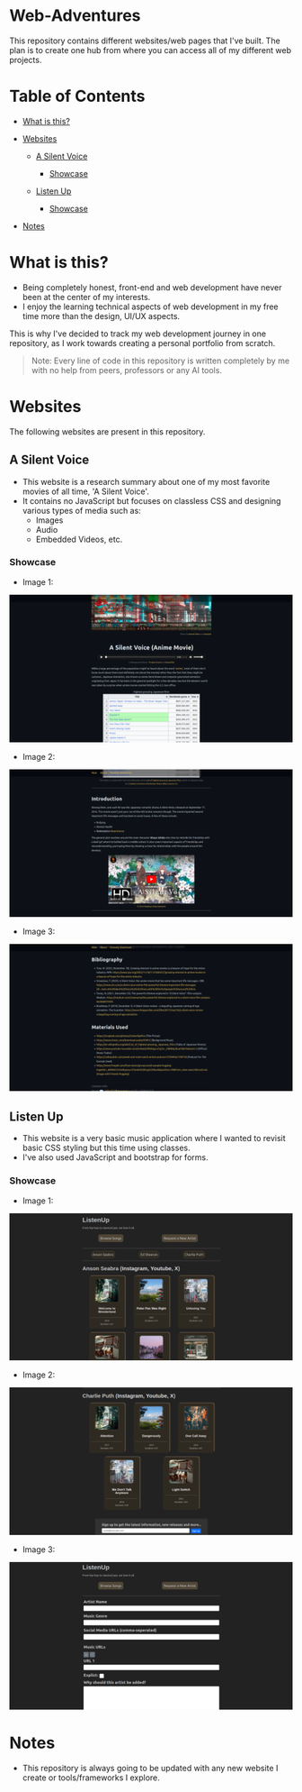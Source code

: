 
# Web-Adventures
This repository contains different websites/web pages that I've built. The plan is to create one hub from where you can access all of my different web projects.

# Table of Contents

- [What is this?](https://github.com/KaosElegent/web-adventures/tree/main#what-is-this)

- [Websites](https://github.com/KaosElegent/web-adventures/tree/main#websites)

  - [A Silent Voice](https://github.com/KaosElegent/web-adventures/tree/main#a-silent-voice)
    - [Showcase](https://github.com/KaosElegent/web-adventures/tree/main#)
  
  - [Listen Up](https://github.com/KaosElegent/web-adventures/tree/main#listen-up)
    - [Showcase](https://github.com/KaosElegent/web-adventures/tree/main#)

- [Notes](https://github.com/KaosElegent/web-adventures/tree/main#notes)

# What is this?

- Being completely honest, front-end and web development have never been at the center of my interests.
- I enjoy the learning technical aspects of web development in my free time more than the design, UI/UX aspects.

This is why I've decided to track my web development journey in one repository, as I work towards creating a personal portfolio from scratch.

> Note:
> Every line of code in this repository is written completely by me with no help from peers, professors or any AI tools.


# Websites
The following websites are present in this repository.

## A Silent Voice
- This website is a research summary about one of my most favorite movies of all time, 'A Silent Voice'.
- It contains no JavaScript but focuses on classless CSS and designing various types of media such as:
  - Images
  - Audio
  - Embedded Videos, etc.
  
### Showcase
- Image 1:

![Image 1](https://github.com/KaosElegent/web-adventures/blob/main/A-Silent-Voice/showcase/asv1.png?raw=true)

- Image 2:

![Image 2](https://github.com/KaosElegent/web-adventures/blob/main/A-Silent-Voice/showcase/asv2.png?raw=true)

- Image 3:

![Image 3](https://github.com/KaosElegent/web-adventures/blob/main/A-Silent-Voice/showcase/asv3.png?raw=true)

## Listen Up
- This website is a very basic music application where I wanted to revisit basic CSS styling but this time using classes.
- I've also used JavaScript and bootstrap for forms.

### Showcase
- Image 1:

![Image 1](https://github.com/KaosElegent/web-adventures/blob/main/Listen-Up/showcase/lu1.png?raw=true)

- Image 2:

![Image 2](https://github.com/KaosElegent/web-adventures/blob/main/Listen-Up/showcase/lu2.png?raw=true)

- Image 3:

![Image 3](https://github.com/KaosElegent/web-adventures/blob/main/Listen-Up/showcase/lu3.png?raw=true)


# Notes
- This repository is always going to be updated with any new website I create or tools/frameworks I explore.
